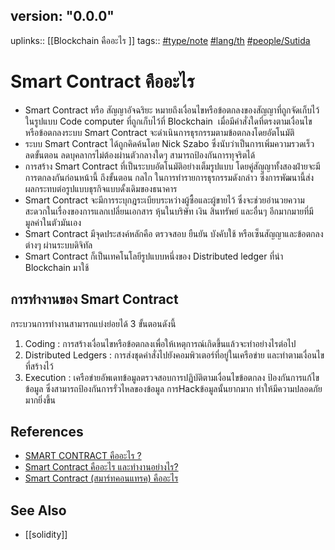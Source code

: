 ## version: "0.0.0"
uplinks:: [[Blockchain คืออะไร ]]
tags:: [](app://obsidian.md/index.html#type/note)[#type/note](app://obsidian.md/index.html#type/note) [](app://obsidian.md/index.html#lang/th)[#lang/th](app://obsidian.md/index.html#lang/th) [](app://obsidian.md/index.html#people/Sutida)[#people/Sutida](app://obsidian.md/index.html#people/Sutida)

# Smart Contract คืออะไร
 - Smart Contract หรือ สัญญาอัจฉริยะ หมายถึงเงื่อนไขหรือข้อตกลงของสัญญาที่ถูกจัดเก็บไว้ในรูปแบบ Code computer ที่ถูกเก็บไว้ที่ Blockchain  เมื่อมีคำสั่งใดที่ตรงตามเงื่อนไขหรือข้อตกลงระบบ Smart Contract จะดำเนินการธุรกรรมตามข้อตกลงโดยอัตโนมัติ 
 -  ระบบ Smart Contract ได้ถูกคิดค้นโดย Nick Szabo ซึ่งนับว่าเป็นการเพิ่มความรวดเร็ว ลดขั้นตอน ลดบุคลากรไม่ต้องผ่านตัวกลางใดๆ สามารถป้องกันการทุจริตได้
-  การสร้าง Smart Contract ที่เป็นระบบอัตโนมัติอย่างเต็มรูปแบบ โดยคู่สัญญาทั้งสองฝ่ายจะมีการตกลงกันก่อนหน้านี้ ถึงขั้นตอน กลไก ในการทำรายการธุรกรรมดังกล่าว ซึ่งการพัฒนานี้ส่งผลกระทบต่อรูปแบบธุรกิจแบบดั้งเดิมของธนาคาร
- Smart Contract จะมีการระบุกฎระเบียบระหว่างผู้ซื้อและผู้ขายไว้ ซึ่งจะช่วยอำนวยความสะดวกในเรื่องของการแลกเปลี่ยนเอกสาร หุ้นในบริษัท เงิน สินทรัพย์ และอื่นๆ อีกมากมายที่มีมูลค่าในตัวมันเอง 
- Smart Contract มีจุดประสงค์หลักคือ ตรวจสอบ ยืนยัน บังคับใช้ หรือเซ็นสัญญาและข้อตกลงต่างๆ ผ่านระบบดิจิทัล
- Smart Contract ก็เป็นเทคโนโลยีรูปแบบหนึ่งของ Distributed ledger ที่นำ Blockchain มาใช้

## การทำงานของ Smart Contract
กระบวนการทำงานสามารถแบ่งย่อยได้ 3 ขั้นตอนดังนี้
1.  Coding : การสร้างเงื่อนไขหรือข้อตกลงเพื่อให้เหตุการณ์เกิดขึ้นแล้วจะทำอย่างไรต่อไป
2.  Distributed Ledgers : การส่งชุดคำสั่งไปยังคอมพิวเตอร์ที่อยู่ในเครือข่าย และทำตามเงื่อนไขที่สร้างไว้
3.  Execution : เครือข่ายอัพเดทข้อมูลตรวจสอบการปฏิบัติตามเงื่อนไขข้อตกลง ป้องกันการแก้ไขข้อมูล ซึ่งสามารถป้องกันการรั่วไหลของข้อมูล การHackข้อมูลนั้นยากมาก ทำให้มีความปลอดภัยมากยิ่งขึ้น


## References
- [ SMART CONTRACT คืออะไร ?](https://www.etda.or.th/th/Useful-Resource/knowledge-sharing/articles/index-article-other-p1/SMART-CONTRACT-%E0%B8%84%E0%B8%AD%E0%B8%AD%E0%B8%B0%E0%B9%84%E0%B8%A3.aspx?feed=590fb9ad-c550-4bc5-9a56-459ad4891d74)
- [Smart Contract คืออะไร และทำงานอย่างไร?](https://support.bitkub.com/hc/th/articles/360004414672-Smart-Contract-%E0%B8%84%E0%B8%B7%E0%B8%AD%E0%B8%AD%E0%B8%B0%E0%B9%84%E0%B8%A3-%E0%B9%81%E0%B8%A5%E0%B8%B0%E0%B8%97%E0%B8%B3%E0%B8%87%E0%B8%B2%E0%B8%99%E0%B8%AD%E0%B8%A2-%E0%B8%B2%E0%B8%87%E0%B9%84%E0%B8%A3-)
- [Smart Contract (สมาร์ทคอนแทรค) คืออะไร](https://www.mdsiglobal.com/smart-contract/)

## See Also
- [[solidity]]
